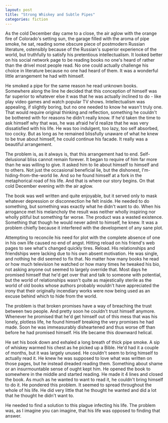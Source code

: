 ```yaml
---
layout: post
title: "Strong Whiskey and Subtle Pipes"
categories: fiction
---
```


As the cold December day came to a close, the air aglow with the orange fire of Colorado's setting sun, the garage filled with the aroma of pipe smoke, he sat, reading some obscure piece of postmodern Russian literature, ostensibly because of the Russian's superior experience of the world, but truthfully to satisfy his pretentious intellectualism. It looked better on his social network page to be reading books no one's heard of rather than the drivel most people read. No one could actually challenge his choice in literature because no one had heard of them. It was a wonderful little arrangement he had with himself.

He smoked a pipe for the same reason he read unknown books. Somewhere along the line he decided that this conception of himself was far superior to whatever else it was that he was actually inclined to do - like play video games and watch popular TV shows. Intellectualism was appealing, if slightly boring, but no one needed to know he wasn't truly one. That would require original thinking and reflection, something he couldn't be bothered with for reasons he didn't really know. If he'd taken the time to ask himself why that was, he was afraid he'd realize that he was very dissatisfied with his life. He was too indulgent, too lazy, too self absorbed, too cocky. But as long as he remained blissfully unaware of what he knew to be true about himself, he could continue his facade. It really was a beautiful arrangement.

The problem is, as it always is, that this arrangement had to end. Self-delusional bliss cannot remain forever. It began to require of him far more than he was willing to give. It asked him to lie about himself to himself and to others. Not just the occasional beneficial lie, but the dishonest, I'm-hiding-from-the-world lie. And so he found himself at a fork in the metaphorical road of his life. And that is where our story begins. On that cold December evening with the air aglow.

The book was well written and quite enjoyable, but it served only to mask whatever depression or disconnection he felt inside. He needed to do something, but something was exactly what he didn't want to do. When his arrogance met his melancholy the result was neither wholly inspiring nor wholly pitiful but something far worse. The product was a wasted existence. Something that though he would never admit to himself, he knew. It was a problem chiefly because it interfered with the development of any sane plot.

Attempting to reconcile his need for plot with the complete absence of one in his own life caused no end of angst. Hitting reload on his friend's web pages to see what's changed quickly tires. Reload. His relationships and friendships were lacking due to his own absent motivation. He was single, and nothing he did seemed to fix that. No matter how many books he read or how much television he watched or how many times he tweaked his bio, not asking anyone out seemed to largely override that. Most days he promised himself that he'd get over that and talk to someone with potential, but the world of relationships wasn't quite as majestically sterile as the world of old books whose authors probably wouldn't have appreciated the irony that their originally incendiary works were now being used as an excuse behind which to hide from the world.

The problem is that broken promises have a way of breaching the trust between two people. And pretty soon he couldn't trust himself anymore. Whenever he promised that he'd get himself out of this mess that was his lonely, plotless life, he found himself breaking the very promises he had made. Soon he was immeasurably disheartened and thus worse off than before he had promised himself. His life became this downward helical.

He set his book down and exhaled a long breath of thick pipe smoke. A sip of whiskey warmed his chest as he picked up a Bible. He'd had it a couple of months, but it was largely unused. He couldn't seem to bring himself to actually read it. He knew he was supposed to love what was written on those pages, but he instead dreaded reading them. Something about shame or an insurmountable sense of ought kept him. He opened the book to somewhere in the middle and started reading. He made it 4 lines and closed the book. As much as he wanted to want to read it, he couldn't bring himself to do it. He pondered this problem. It seemed to spread throughout the whole of his life. He did very little that he thought he wanted and did a lot that he thought he didn't want to.

He needed to find a solution to this plague infecting his life. The problem was, as I imagine you can imagine, that his life was opposed to finding that answer.
